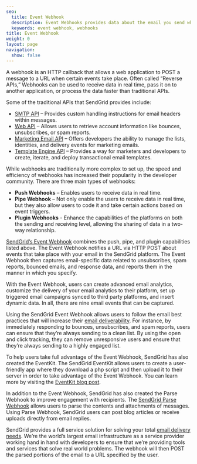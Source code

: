 ```yaml
---
seo:
  title: Event Webhook
  description: Event Webhooks provides data about the email you send when the user takes an action.
  keywords: event webhook, webhooks
title: Event Webhook
weight: 0
layout: page
navigation:
  show: false
---
```


A webhook is an HTTP callback that allows a web application to POST a message to a URL when certain events take place. Often called “Reverse APIs,” Webhooks can be used to receive data in real time, pass it on to another application, or process the data faster than traditional APIs.

Some of the traditional APIs that SendGrid provides include:

* [SMTP API]({{root_url}}/for-developers/sending-email/building-an-smtp-email/) – Provides custom handling instructions for email headers within messages.
* [Web API](https://sendgrid.com/docs/Web_API/index.html) – Allows users to retrieve account information like bounces, unsubscribes, or spam reports.
* [Marketing Email API](https://sendgrid.com/email-marketing) – Offers developers the ability to manage the lists, identities, and delivery events for marketing emails.
* [Template Engine API](https://sendgrid.com/transactional-email) – Provides a way for marketers and developers to create, iterate, and deploy transactional email templates.

While webhooks are traditionally more complex to set up, the speed and efficiency of webhooks has increased their popularity in the developer community. There are three main types of webhooks:

* <strong>Push Webhooks</strong> – Enables users to receive data in real time.
* <strong>Pipe Webhook</strong> – Not only enable the users to receive data in real time, but they also allow users to code it and take certain actions based on event triggers.
* <strong>Plugin Webhooks</strong> - Enhance the capabilities of the platforms on both the sending and receiving level, allowing the sharing of data in a two-way relationship.

[SendGrid’s Event Webhook]({{root_url}}/for-developers/tracking-events/getting-started-event-webhook/) combines the push, pipe, and plugin capabilities listed above. The Event Webhook notifies a URL via HTTP POST about events that take place with your email in the SendGrid platform. The Event Webhook then captures email-specific data related to unsubscribes, spam reports, bounced emails, and response data, and reports them in the manner in which you specify.

With the Event Webhook, users can create advanced email analytics, customize the delivery of your email analytics to their platform, set up triggered email campaigns synced to third party platforms, and insert dynamic data. In all, there are nine email events that can be captured.

Using the SendGrid Event Webhook allows users to follow the email best practices that will increase their [email deliverability]({{root_url}}/glossary/email-deliverability.html). For instance, by immediately responding to bounces, unsubscribes, and spam reports, users can ensure that they’re always sending to a clean list. By using the open and click tracking, they can remove unresponsive users and ensure that they’re always sending to a highly engaged list.

To help users take full advantage of the Event Webhook, SendGrid has also created the EventKit. The SendGrid EventKit allows users to create a user-friendly app where they download a php script and then upload it to their server in order to take advantage of the Event Webhook. You can learn more by visiting the [EventKit blog post](https://sendgrid.com/blog/open-source-eventkit-for-event-webhook/).

In addition to the Event Webhook, SendGrid has also created the Parse Webhook to improve engagement with recipients. The [SendGrid Parse Webhook]({{root_url}}/for-developers/parsing-email/setting-up-the-inbound-parse-webhook/) allows users to parse the contents and attachments of messages. Using Parse Webhook, SendGrid users can post blog articles or receive uploads directly from email replies.

SendGrid provides a full service solution for solving your total [email delivery needs](https://sendgrid.com). We’re the world’s largest email infrastructure as a service provider working hand in hand with developers to ensure that we’re providing tools and services that solve real world problems. The webhook will then POST the parsed portions of the email to a URL specified by the user.
